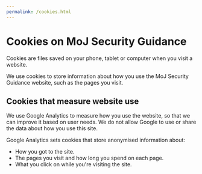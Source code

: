 ```yaml
---
permalink: /cookies.html
---
```


# Cookies on MoJ Security Guidance

Cookies are files saved on your phone,
tablet or computer when you visit a website.

We use cookies to store information about how you use the MoJ Security Guidance website,
such as the pages you visit.

## Cookies that measure website use

We use Google Analytics to measure how you use the website,
so that we can improve it based on user needs.
We do not allow Google to use or share the data about how you use this site.

Google Analytics sets cookies that store anonymised information about:

- How you got to the site.
- The pages you visit and how long you spend on each page.
- What you click on while you're visiting the site.